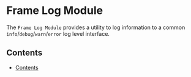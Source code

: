 # Frame Log Module <!-- omit in toc -->

The `Frame Log Module` provides a utility to log information to a common
`info`/`debug`/`warn`/`error` log level interface.

## Contents

- [Contents](#contents)
